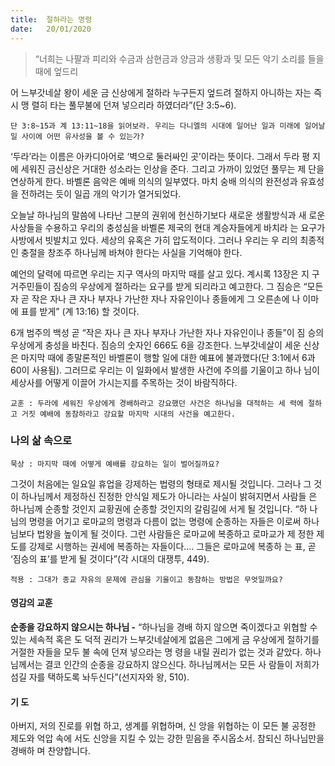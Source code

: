 ```yaml
---
title:  절하라는 명령
date:   20/01/2020
---
```


> <p></p>
> “너희는 나팔과 피리와 수금과 삼현금과 양금과 생황과 및 모든 악기 소리를 들을 때에 엎드리
어 느부갓네살 왕이 세운 금 신상에게 절하라 누구든지 엎드려 절하지 아니하는 자는 즉시 맹
렬히 타는 풀무불에 던져 넣으리라 하였더라”(단 3:5~6).

`단 3:8~15과 계 13:11~18을 읽어보라. 우리는 다니엘의 시대에 일어난 일과 미래에
일어날 일 사이에 어떤 유사성을 볼 수 있는가?`

‘두라’라는 이름은 아카디아어로 ‘벽으로 둘러싸인 곳’이라는 뜻이다. 그래서 두라 평
지에 세워진 금신상은 거대한 성소라는 인상을 준다. 그리고 가까이 있었던 풀무는 제
단을 연상하게 한다. 바벨론 음악은 예배 의식의 일부였다. 마치 숭배 의식의 완전성과
유효성을 전하려는 듯이 일곱 개의 악기가 열거되었다.

오늘날 하나님의 말씀에 나타난 그분의 권위에 헌신하기보다 새로운 생활방식과 새
로운 사상들을 수용하고 우리의 충성심을 바벨론 제국의 현대 계승자들에게 바치라
는 요구가 사방에서 빗발치고 있다. 세상의 유혹은 가히 압도적이다. 그러나 우리는 우
리의 최종적인 충절을 창조주 하나님께 바쳐야 한다는 사실을 기억해야 한다.

예언의 달력에 따르면 우리는 지구 역사의 마지막 때를 살고 있다. 계시록 13장은 지
구 거주민들이 짐승의 우상에게 절하라는 요구를 받게 되리라고 예고한다. 그 짐승은
“모든 자 곧 작은 자나 큰 자나 부자나 가난한 자나 자유인이나 종들에게 그 오른손에
나 이마에 표를 받게” (계 13:16) 할 것이다.

6개 범주의 백성 곧 “작은 자나 큰 자나 부자나 가난한 자나 자유인이나 종들”이 짐
승의 우상에게 충성을 바친다. 짐승의 숫자인 666도 6을 강조한다. 느부갓네살이 세운
신상은 마지막 때에 종말론적인 바벨론이 행할 일에 대한 예표에 불과했다(단 3:1에서
6과 60이 사용됨). 그러므로 우리는 이 일화에서 발생한 사건에 주의를 기울이고 하나
님이 세상사를 어떻게 이끌어 가시는지를 주목하는 것이 바람직하다.

`교훈 : 두라에 세워진 우상에게 경배하라고 강요했던 사건은 하나님을 대적하는 세
력에 절하고 거짓 예배에 동참하라고 강요할 마지막 시대의 사건을 예고한다.`

### 나의 삶 속으로

`묵상 : 마지막 때에 어떻게 예배를 강요하는 일이 벌어질까요?`

그것이 처음에는 일요일 휴업을 강제하는 법령의 형태로 제시될 것입니다. 그러나 그
것이 하나님께서 제정하신 진정한 안식일 제도가 아니라는 사실이 밝혀지면서 사람들
은 하나님께 순종할 것인지 교황권에 순종할 것인지의 갈림길에 서게 될 것입니다. “하
나님의 명령을 어기고 로마교의 명령과 다름이 없는 명령에 순종하는 자들은 이로써
하나님보다 법왕을 높이게 될 것이다. 그런 사람들은 로마교에 복종하고 로마교가 제
정한 제도를 강제로 시행하는 권세에 복종하는 자들이다.… 그들은 로마교에 복종하
는 표, 곧 ‘짐승의 표’를 받게 될 것이다”(각 시대의 대쟁투, 449).

`적용 : 그대가 종교 자유의 문제에 관심을 기울이고 동참하는 방법은 무엇일까요?`

#### 영감의 교훈

**순종을 강요하지 않으시는 하나님 -** “하나님을 경배
하지 않으면 죽이겠다고 위협할 수 있는 세속적 혹은 도
덕적 권리가 느부갓네살에게 없음은 그에게 금 우상에게
절하기를 거절한 자들을 모두 불 속에 던져 넣으라는 명
령을 내릴 권리가 없는 것과 같았다. 하나님께서는 결코
인간의 순종을 강요하지 않으신다. 하나님께서는 모든 사
람들이 저희가 섬길 자를 택하도록 놔두신다”(선지자와
왕, 510).

#### 기 도

아버지, 저의 진로를 위협
하고, 생계를 위협하며, 신
앙을 위협하는 이 모든 불
공정한 제도와 억압 속에
서도 신앙을 지킬 수 있는
강한 믿음을 주시옵소서.
참되신 하나님만을 경배하
며 찬양합니다.